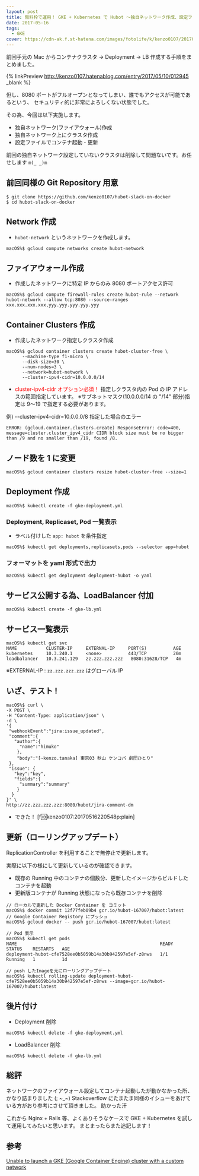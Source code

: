 ```yaml
---
layout: post
title: 無料枠で運用！ GKE + Kubernetes で Hubot 〜独自ネットワーク作成、設定ファイルから起動編〜
date: 2017-05-16
tags:
  - GKE
cover: https://cdn-ak.f.st-hatena.com/images/fotolife/k/kenzo0107/20170604/20170604224801.png
---
```


前回手元の Mac からコンテナクラスタ → Deployment → LB 作成する手順をまとめました。

{% linkPreview http://kenzo0107.hatenablog.com/entry/2017/05/10/012945 _blank %}

但し、8080 ポートがフルオープンとなってしまい、誰でもアクセスが可能であるという、
セキュリティ的に非常によろしくない状態でした。

その為、今回は以下実施します。

- 独自ネットワーク(ファイアウォール)作成
- 独自ネットワーク上にクラスタ作成
- 設定ファイルでコンテナ起動・更新

前回の独自ネットワーク設定していないクラスタは削除して問題ないです。お任せします `m(_ _)m`

## 前回同様の Git Repository 用意

```shell
$ git clone https://github.com/kenzo0107/hubot-slack-on-docker
$ cd hubot-slack-on-docker
```

## Network 作成

- `hubot-network` というネットワークを作成します。

```
macOS%$ gcloud compute networks create hubot-network
```

## ファイアウォール作成

- 作成したネットワークに特定 IP からのみ 8080 ポートアクセス許可

```
macOS%$ gcloud compute firewall-rules create hubot-rule --network hubot-network --allow tcp:8080 --source-ranges xxx.xxx.xxx.xxx,yyy.yyy.yyy.yyy.yyy
```

## Container Clusters 作成

- 作成したネットワーク指定しクラスタ作成

```
macOS%$ gcloud container clusters create hubot-cluster-free \
      --machine-type f1-micro \
      --disk-size=30 \
      --num-nodes=3 \
      --network=hubot-network \
      --cluster-ipv4-cidr=10.0.0.0/14
```

- <span style="color: #ff0000">cluster-ipv4-cidr オプション必須！</span>
  指定しクラスタ内の Pod の IP アドレスの範囲指定しています。
  ※サブネットマスク(10.0.0.0/14 の "/14" 部分)指定は 9〜19 で指定する必要があります。

例) --cluster-ipv4-cidr=10.0.0.0/8 指定した場合のエラー

```
ERROR: (gcloud.container.clusters.create) ResponseError: code=400, message=cluster.cluster_ipv4_cidr CIDR block size must be no bigger than /9 and no smaller than /19, found /8.
```

## ノード数を 1 に変更

```
macOS%$ gcloud container clusters resize hubot-cluster-free --size=1
```

## Deployment 作成

```
macOS%$ kubectl create -f gke-deployment.yml
```

### Deployment, Replicaset, Pod 一覧表示

- ラベル付けした `app: hubot` を条件指定

```
macOS%$ kubectl get deployments,replicasets,pods --selector app=hubot
```

### フォーマットを yaml 形式で出力

```
macOS%$ kubectl get deployment deployment-hubot -o yaml
```

## サービス公開する為、LoadBalancer 付加

```
macOS%$ kubectl create -f gke-lb.yml
```

## サービス一覧表示

```
macOS%$ kubectl get svc
NAME           CLUSTER-IP     EXTERNAL-IP     PORT(S)          AGE
kubernetes     10.3.240.1     <none>          443/TCP          20m
loadbalancer   10.3.241.129   zz.zzz.zzz.zzz   8080:31628/TCP   4m
```

※EXTERNAL-IP : `zz.zzz.zzz.zzz` はグローバル IP

## いざ、テスト !

```
macOS%$ curl \
-X POST \
-H "Content-Type: application/json" \
-d \
'{
 "webhookEvent":"jira:issue_updated",
 "comment":{
   "author":{
     "name":"himuko"
    },
    "body":"[~kenzo.tanaka] 東京03 秋山 ケンコバ 劇団ひとり"
 },
 "issue": {
   "key":"key",
   "fields":{
     "summary":"summary"
    }
  }
}' \
http://zz.zzz.zzz.zzz:8080/hubot/jira-comment-dm
```

- できた！
  [f:id:kenzo0107:20170516220548p:plain]

## 更新（ローリングアップデート）

ReplicationController を利用することで無停止で更新します。

実際に以下の様にして更新しているのが確認できます。

- 既存の Running 中のコンテナの個数分、更新したイメージからビルドしたコンテナを起動
- 更新版コンテナが Running 状態になったら既存コンテナを削除

```
// ローカルで更新した Docker Container を コミット
macOS%$ docker commit 12f77feb09b4 gcr.io/hubot-167007/hubot:latest
// Google Container Registory にプッシュ
macOS%$ gcloud docker -- push gcr.io/hubot-167007/hubot:latest

// Pod 表示
macOS%$ kubectl get pods
NAME                                                      READY     STATUS    RESTARTS   AGE
deployment-hubot-cfe7528ee0b5059b14a30b942597e5ef-z8nws   1/1       Running   1          1d

// push したImageを元にローリングアップデート
macOS%$ kubectl rolling-update deployment-hubot-cfe7528ee0b5059b14a30b942597e5ef-z8nws --image=gcr.io/hubot-167007/hubot:latest
```

## 後片付け

- Deployment 削除

```
macOS%$ kubectl delete -f gke-deployment.yml
```

- LoadBalancer 削除

```
macOS%$ kubectl delete -f gke-lb.yml
```

## 総評

ネットワークのファイアウォール設定してコンテナ起動したが動かなかった所、かなり詰まりました (; ~\_~)
Stackoverflow にたまたま同様のイシューをあげている方がおり参考にさせて頂きました。
助かった汗

これから Nginx + Rails 等、よくありそうなケースで GKE + Kubernetes を試して運用してみたいと思います。
まとまったらまた追記します！

## 参考

[Unable to launch a GKE (Google Container Engine) cluster with a custom network](http://stackoverflow.com/questions/38057066/unable-to-launch-a-gke-google-container-engine-cluster-with-a-custom-network)
